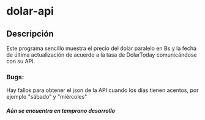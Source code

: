 # dolar-api

## Descripción
Este programa sencillo muestra el precio del dolar paralelo en Bs y la fecha de última actualización de acuerdo a la tasa de DolarToday comunicándose con su API.

### Bugs: 
Hay fallos para obtener el json de la API cuando los días tienen acentos, por ejemplo "sábado" y "miércoles"


##### Aún se encuentra en temprano desarrollo
